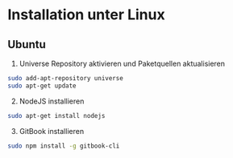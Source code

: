 # Installation unter Linux

## Ubuntu

1. Universe Repository aktivieren und Paketquellen aktualisieren

  ```bash
  sudo add-apt-repository universe
  sudo apt-get update
  ```
2. NodeJS installieren

  ```bash
  sudo apt-get install nodejs
  ```
  
3. GitBook installieren

  ```bash
  sudo npm install -g gitbook-cli
  ```
